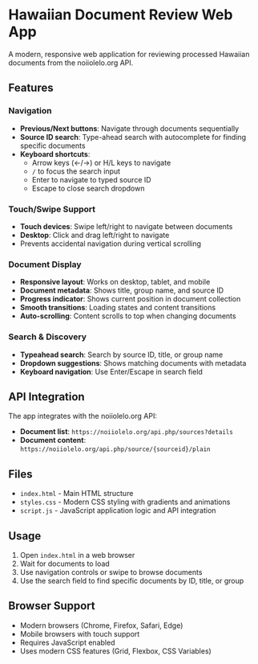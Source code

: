 # Hawaiian Document Review Web App

A modern, responsive web application for reviewing processed Hawaiian documents from the noiiolelo.org API.

## Features

### Navigation
- **Previous/Next buttons**: Navigate through documents sequentially
- **Source ID search**: Type-ahead search with autocomplete for finding specific documents
- **Keyboard shortcuts**:
  - Arrow keys (←/→) or H/L keys to navigate
  - `/` to focus the search input
  - Enter to navigate to typed source ID
  - Escape to close search dropdown

### Touch/Swipe Support
- **Touch devices**: Swipe left/right to navigate between documents
- **Desktop**: Click and drag left/right to navigate
- Prevents accidental navigation during vertical scrolling

### Document Display
- **Responsive layout**: Works on desktop, tablet, and mobile
- **Document metadata**: Shows title, group name, and source ID
- **Progress indicator**: Shows current position in document collection
- **Smooth transitions**: Loading states and content transitions
- **Auto-scrolling**: Content scrolls to top when changing documents

### Search & Discovery
- **Typeahead search**: Search by source ID, title, or group name
- **Dropdown suggestions**: Shows matching documents with metadata
- **Keyboard navigation**: Use Enter/Escape in search field

## API Integration

The app integrates with the noiiolelo.org API:
- **Document list**: `https://noiiolelo.org/api.php/sources?details`
- **Document content**: `https://noiiolelo.org/api.php/source/{sourceid}/plain`

## Files

- `index.html` - Main HTML structure
- `styles.css` - Modern CSS styling with gradients and animations
- `script.js` - JavaScript application logic and API integration

## Usage

1. Open `index.html` in a web browser
2. Wait for documents to load
3. Use navigation controls or swipe to browse documents
4. Use the search field to find specific documents by ID, title, or group

## Browser Support

- Modern browsers (Chrome, Firefox, Safari, Edge)
- Mobile browsers with touch support
- Requires JavaScript enabled
- Uses modern CSS features (Grid, Flexbox, CSS Variables)
